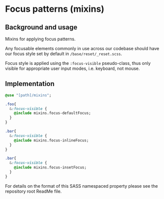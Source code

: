 # Focus patterns (mixins)

## Background and usage

Mixins for applying focus patterns.

Any focusable elements commonly in use across our codebase should have our focus style set by default in `/base/reset/_reset.scss`.

Focus style is applied using the `:focus-visible` pseudo-class, thus only visible for appropriate user input modes, i.e. keyboard, not mouse.

## Implementation

```sass
@use "[path]/mixins";

.foo{
  &:focus-visible {
    @include mixins.focus-defaultFocus;
  }
}

.bar{
  &:focus-visible {
    @include mixins.focus-inlineFocus;
  }
}

.bar{
  &:focus-visible {
    @include mixins.focus-insetFocus;
  }
}
```

For details on the format of this SASS namespaced property please see the repository root ReadMe file.

